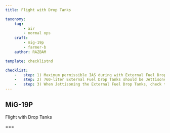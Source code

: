 ```yaml
---
title: Flight with Drop Tanks

taxonomy:
    tag:
        - air
        - normal ops
    craft: 
        - mig-19p
        - farmer-b
    author: RAZBAM

template: checklistnd

checklist:
    -   step: 1) Maximum permissible IAS during with External Fuel Drop Tanks installed is 1,000 km/h.
    -   step: 2) 760-liter External Fuel Drop Tanks should be Jettisoned in the speed range of 400-800 km/h.
    -   step: 3) When Jettisoning the External Fuel Drop Tanks, check that the Green “Suspended Loads” Lamps are no longer illuminated.
---
```


## MiG-19P 
Flight with Drop Tanks

===

